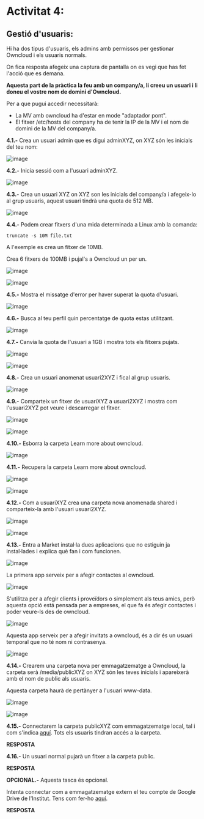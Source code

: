 # Activitat 4:

## Gestió d'usuaris:

Hi ha dos tipus d'usuaris, els admins amb permissos per gestionar Owncloud i els usuaris normals.

On fica resposta afegeix una captura de pantalla on es vegi que has fet l'acció que es demana.

**Aquesta part de la pràctica la feu amb un company/a, li creeu un usuari i li doneu el vostre nom de domini d'Owncloud.**

Per a que pugui accedir necessitarà:

- La MV amb owncloud ha d'estar en mode "adaptador pont".
- El fitxer /etc/hosts del company ha de tenir la IP de la MV i el nom de domini de la MV del company/a.


**4.1.-** Crea un usuari admin que es digui adminXYZ, on XYZ són les inicials del teu nom:

![image](https://user-images.githubusercontent.com/114162341/198646795-9769cd2a-57fb-45a9-ae4c-36d644554ecc.png)

**4.2.-** Inicia sessió com a l'usuari adminXYZ.

![image](https://user-images.githubusercontent.com/114162341/198647840-071097f8-d06a-44db-af0b-f05c23a19960.png)

**4.3.-** Crea un usuari XYZ on XYZ son les inicials del company/a i afegeix-lo al grup usuaris, aquest usuari tindrà una quota de 512 MB.

![image](https://user-images.githubusercontent.com/114162341/198649163-cca91088-2318-4c7f-bde0-6946330107f7.png)

**4.4.-** Podem crear fitxers d'una mida determinada a Linux amb la comanda:

```
truncate -s 10M file.txt
```

A l'exemple es crea un fitxer de 10MB.

Crea 6 fitxers de 100MB i pujal's a Owncloud un per un.

![image](https://user-images.githubusercontent.com/114162341/198654268-7acd5c50-59f3-4fac-b2d2-ab1a15c60f94.png)

![image](https://user-images.githubusercontent.com/114162341/198655201-429bda47-fd2f-4254-a28f-14cfae268a36.png)

**4.5.-** Mostra el missatge d'error per haver superat la quota d'usuari.

![image](https://user-images.githubusercontent.com/114162341/198671031-1a8e7f90-320e-4b6c-b819-b56c51dc4b3b.png)

**4.6.-** Busca al teu perfil quin percentatge de quota estas utilitzant.

![image](https://user-images.githubusercontent.com/114162341/199528038-ee9499b9-153a-4f17-ae99-ffa7d4909e9d.png)

**4.7.-** Canvia la quota de l'usuari a 1GB i mostra tots els fitxers pujats.

![image](https://user-images.githubusercontent.com/114162341/199528239-8292b3a1-0cc8-4f42-97f5-b800d465579e.png)

![image](https://user-images.githubusercontent.com/114162341/199531468-a1777195-e8b0-41db-ac48-ef4178951d62.png)

**4.8.-** Crea un usuari anomenat usuari2XYZ i fical al grup usuaris.

![image](https://user-images.githubusercontent.com/114162341/199530252-1fc474a2-6cc3-461a-9ae1-10cbefa6b1d9.png)


**4.9.-** Comparteix un fitxer de usuariXYZ a usuari2XYZ i mostra com l'usuari2XYZ pot veure i descarregar el fitxer.

![image](https://user-images.githubusercontent.com/114162341/199531922-d6920f44-17c5-4db8-83e5-bbe332cae45e.png)

![image](https://user-images.githubusercontent.com/114162341/199532370-eb53fe15-a237-42be-92c1-2542a9ce7b88.png)


**4.10.-** Esborra la carpeta Learn more about owncloud.

![image](https://user-images.githubusercontent.com/114162341/199532449-1693cfec-0d78-41ed-9b2c-a16df149dc63.png)

**4.11.-** Recupera la carpeta Learn more about owncloud.

![image](https://user-images.githubusercontent.com/114162341/199532522-e8e984f1-8828-4bc3-ae2e-82360c88dac1.png)

![image](https://user-images.githubusercontent.com/114162341/199532634-6e5f4ce4-5754-483b-bd4f-30379938b1b5.png)


**4.12.-** Com a usuariXYZ crea una carpeta nova anomenada shared i comparteix-la amb l'usuari usuari2XYZ.

![image](https://user-images.githubusercontent.com/114162341/199533418-fad35053-a3c0-495b-a048-9bd4987ff6a7.png)

![image](https://user-images.githubusercontent.com/114162341/199533586-971e4b97-db37-4aac-9680-eaf08dba22f1.png)


**4.13.-** Entra a Market instal·la dues aplicacions que no estiguin ja instal·lades i explica què fan i com funcionen.

![image](https://user-images.githubusercontent.com/110727546/196159706-705ff624-c409-4632-acb4-f43ffcc486d4.png)

La primera app serveix per a afegir contactes al owncloud.

![image](https://user-images.githubusercontent.com/114162341/199534586-458e39de-67ad-4304-a524-9101f6052481.png)

S'utilitza per a afegir clients i proveïdors o simplement als teus amics, però aquesta opció está pensada per a empreses, el que fa és afegir contactes i poder veure-ls des de owncloud.

![image](https://user-images.githubusercontent.com/114162341/199534705-1d12500a-a233-4a24-952d-35a1e88a50e1.png)

Aquesta app serveix per a afegir invitats a owncloud, és a dir és un usuari temporal que no té nom ni contrasenya.

![image](https://user-images.githubusercontent.com/114162341/199535326-1984abe8-8cd4-436e-ac6a-3e0f47eb6a9d.png)

**4.14.-** Crearem una carpeta nova per emmagatzematge a Owncloud, la carpeta serà /media/publicXYZ on XYZ són les teves inicials i apareixerà amb el nom de public als usuaris.

Aquesta carpeta haurà de pertànyer a l'usuari www-data.

![image](https://user-images.githubusercontent.com/114162341/200000239-58ca3bd2-a455-4935-9e2d-44ec6d07876f.png)

![image](https://user-images.githubusercontent.com/114162341/200003188-91f3d7e4-0196-47e4-8423-c5d3c11579bc.png)


**4.15.-** Connectarem la carpeta publicXYZ com emmagatzematge local, tal i com s'indica [aquí](https://doc.owncloud.com/server/next/admin_manual/configuration/files/external_storage/local.html). Tots els usuaris tindran accés a la carpeta.

**RESPOSTA**

**4.16.-** Un usuari normal pujarà un fitxer a la carpeta public.

**RESPOSTA**

**OPCIONAL.-** Aquesta tasca és opcional.

Intenta connectar com a emmagatzematge extern el teu compte de Google Drive de l'Institut. Tens com fer-ho [aquí](https://doc.owncloud.com/server/next/admin_manual/configuration/files/external_storage/google.html).

**RESPOSTA**
